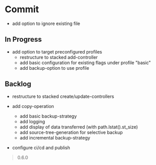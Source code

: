 # Commit

- add option to ignore existing file

## In Progress

- add option to target preconfigured profiles
  - restructure to stacked add-controller
  - add basic configuration for existing flags under profile "basic"
  - add backup-option to use profile

## Backlog

- restructure to stacked create/update-controllers

- add copy-operation
  - add basic backup-strategy
  - add logging
  - add display of data transferred (with path.lstat().st_size)
  - add source-tree-generation for selective backup
  - add incremental backup-strategy

- configure ci/cd and publish

> 0.6.0
